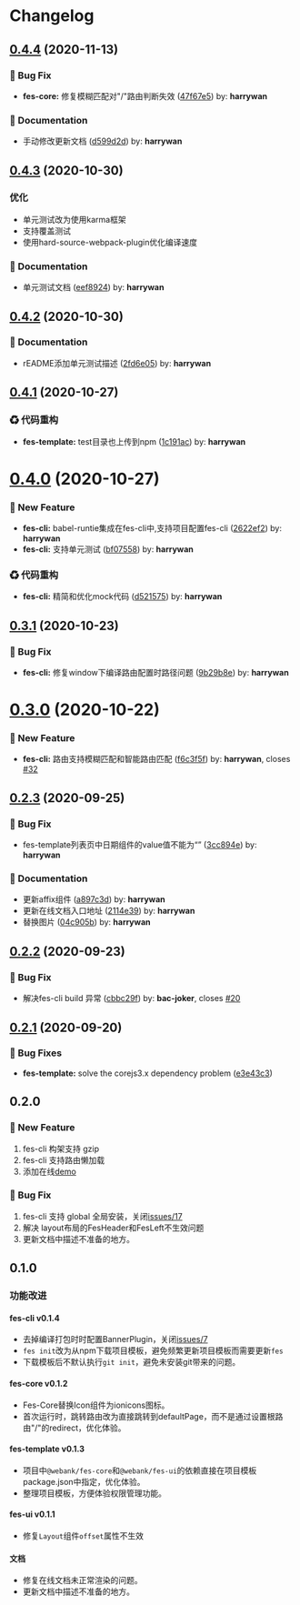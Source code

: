 # Changelog

<!-- DO NOT CHANGE THESE COMMENTS - See .github/actions/trigger-github-release/update-changelog.js -->
<!-- insert-new-changelog-here -->
## [0.4.4](https://github.com/WeBankFinTech/fes/compare/v0.4.3...v0.4.4) (2020-11-13)


### :bug: Bug Fix

* **fes-core:** 修复模糊匹配对"/"路由判断失效 ([47f67e5](https://github.com/WeBankFinTech/fes/commit/47f67e5)) by: **harrywan**


### :memo: Documentation

* 手动修改更新文档 ([d599d2d](https://github.com/WeBankFinTech/fes/commit/d599d2d)) by: **harrywan**
## [0.4.3](https://github.com/WeBankFinTech/fes/compare/v0.4.2...v0.4.3) (2020-10-30)


### 优化

* 单元测试改为使用karma框架
* 支持覆盖测试
* 使用hard-source-webpack-plugin优化编译速度


### :memo: Documentation

* 单元测试文档 ([eef8924](https://github.com/WeBankFinTech/fes/commit/eef8924)) by: **harrywan**
  
## [0.4.2](https://github.com/WeBankFinTech/fes/compare/v0.4.1...v0.4.2) (2020-10-30)


### :memo: Documentation

* rEADME添加单元测试描述 ([2fd6e05](https://github.com/WeBankFinTech/fes/commit/2fd6e05)) by: **harrywan**
## [0.4.1](https://github.com/WeBankFinTech/fes/compare/v0.4.0...v0.4.1) (2020-10-27)


### ♻ 代码重构

* **fes-template:** test目录也上传到npm ([1c191ac](https://github.com/WeBankFinTech/fes/commit/1c191ac)) by: **harrywan**
# [0.4.0](https://github.com/WeBankFinTech/fes/compare/v0.3.1...v0.4.0) (2020-10-27)


### :rocket: New Feature

* **fes-cli:** babel-runtie集成在fes-cli中,支持项目配置fes-cli ([2622ef2](https://github.com/WeBankFinTech/fes/commit/2622ef2)) by: **harrywan**
* **fes-cli:** 支持单元测试 ([bf07558](https://github.com/WeBankFinTech/fes/commit/bf07558)) by: **harrywan**


### ♻ 代码重构

* **fes-cli:** 精简和优化mock代码 ([d521575](https://github.com/WeBankFinTech/fes/commit/d521575)) by: **harrywan**
## [0.3.1](https://github.com/WeBankFinTech/fes/compare/v0.3.0...v0.3.1) (2020-10-23)


### :bug: Bug Fix

* **fes-cli:** 修复window下编译路由配置时路径问题 ([9b29b8e](https://github.com/WeBankFinTech/fes/commit/9b29b8e)) by: **harrywan**
# [0.3.0](https://github.com/WeBankFinTech/fes/compare/v0.2.4...v0.3.0) (2020-10-22)


### :rocket: New Feature

* **fes-cli:** 路由支持模糊匹配和智能路由匹配 ([f6c3f5f](https://github.com/WeBankFinTech/fes/commit/f6c3f5f)) by: **harrywan**, closes [#32](https://github.com/WeBankFinTech/fes.js/issues/32)
## [0.2.3](https://github.com/WeBankFinTech/fes/compare/v0.2.2...v0.2.3) (2020-09-25)


### :bug: Bug Fix

* fes-template列表页中日期组件的value值不能为“” ([3cc894e](https://github.com/WeBankFinTech/fes/commit/3cc894e)) by: **harrywan**


### :memo: Documentation

* 更新affix组件 ([a897c3d](https://github.com/WeBankFinTech/fes/commit/a897c3d)) by: **harrywan**
* 更新在线文档入口地址 ([2114e39](https://github.com/WeBankFinTech/fes/commit/2114e39)) by: **harrywan**
* 替换图片 ([04c905b](https://github.com/WeBankFinTech/fes/commit/04c905b)) by: **harrywan**
## [0.2.2](https://github.com/WeBankFinTech/fes/compare/v0.2.1...v0.2.2) (2020-09-23)


### :bug: Bug Fix

* 解决fes-cli build 异常 ([cbbc29f](https://github.com/WeBankFinTech/fes/commit/cbbc29f)) by: **bac-joker**, closes [#20](https://github.com/WeBankFinTech/fes.js/issues/20)
## [0.2.1](https://github.com/WeBankFinTech/fes/compare/v0.2.0...v0.2.1) (2020-09-20)


### 🐛 Bug Fixes

* **fes-template:** solve the corejs3.x dependency problem ([e3e43c3](https://github.com/WeBankFinTech/fes/commit/e3e43c3))

## 0.2.0

### 🚀 New Feature

1. fes-cli 构架支持 gzip
2. fes-cli 支持路由懒加载
3. 添加在线[demo](http://webank.gitee.io/fes-pro/#/home)

### 🐛 Bug Fix

1. fes-cli 支持 global 全局安装，关闭[issues/17](https://github.com/WeBankFinTech/fes.js/issues/17) 
2. 解决 layout布局的FesHeader和FesLeft不生效问题
3. 更新文档中描述不准备的地方。

## 0.1.0

### 功能改进

#### fes-cli v0.1.4
- 去掉编译打包时时配置BannerPlugin，关闭[issues/7](https://github.com/WeBankFinTech/fes.js/issues/7) 
- `fes init`改为从npm下载项目模板，避免频繁更新项目模板而需要更新`fes`
- 下载模板后不默认执行`git init`，避免未安装git带来的问题。
   
#### fes-core v0.1.2
- Fes-Core替换Icon组件为ionicons图标。
- 首次运行时，跳转路由改为直接跳转到defaultPage，而不是通过设置根路由"/"的redirect，优化体验。

#### fes-template v0.1.3
- 项目中`@webank/fes-core`和`@webank/fes-ui`的依赖直接在项目模板package.json中指定，优化体验。
- 整理项目模板，方便体验权限管理功能。

#### fes-ui v0.1.1
- 修复`Layout`组件`offset`属性不生效

#### 文档
- 修复在线文档未正常渲染的问题。
- 更新文档中描述不准备的地方。 